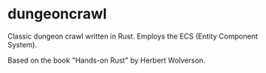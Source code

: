 # dungeoncrawl

Classic dungeon crawl written in Rust. Employs the ECS (Entity Component System). 

Based on the book "Hands-on Rust" by Herbert Wolverson.
